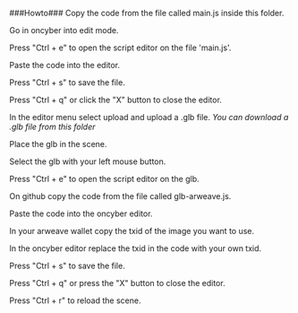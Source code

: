 ###Howto###
Copy the code from the file called main.js inside this folder.

Go in oncyber into edit mode.

Press "Ctrl + e" to open the script editor on the file 'main.js'.

Paste the code into the editor.

Press "Ctrl + s" to save the file.

Press "Ctrl + q" or click the "X" button to close the editor.

In the editor menu select upload and upload a .glb file.
*You can download a .glb file from this folder*

Place the glb in the scene.

Select the glb with your left mouse button.

Press "Ctrl + e" to open the script editor on the glb.

On github copy the code from the file called glb-arweave.js.

Paste the code into the oncyber editor.

In your arweave wallet copy the txid of the image you want to use.

In the oncyber editor replace the txid in the code with your own txid.

Press "Ctrl + s" to save the file.

Press "Ctrl + q" or press the "X" button to close the editor.

Press "Ctrl + r" to reload the scene.